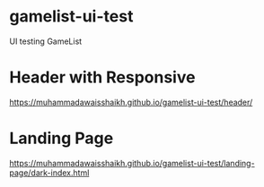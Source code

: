 # gamelist-ui-test
UI testing GameList

# Header with Responsive
https://muhammadawaisshaikh.github.io/gamelist-ui-test/header/

# Landing Page
https://muhammadawaisshaikh.github.io/gamelist-ui-test/landing-page/dark-index.html

